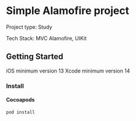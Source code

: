 # Simple Alamofire project
Project type: Study

Tech Stack: MVC Alamofire, UIKit

## Getting Started

iOS minimum version 13
Xcode minimum version 14

### Install

#### Cocoapods

```ruby
pod install
```

